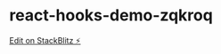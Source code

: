 # react-hooks-demo-zqkroq

[Edit on StackBlitz ⚡️](https://stackblitz.com/edit/react-hooks-demo-zqkroq)